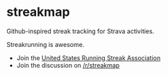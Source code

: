 # streakmap

Github-inspired streak tracking for Strava activities.

Streakrunning is awesome.

* Join the [United States Running Streak Association](http://www.runeveryday.com/)
* Join the discussion on [/r/streakmap](https://www.reddit.com/r/streakmap/)
